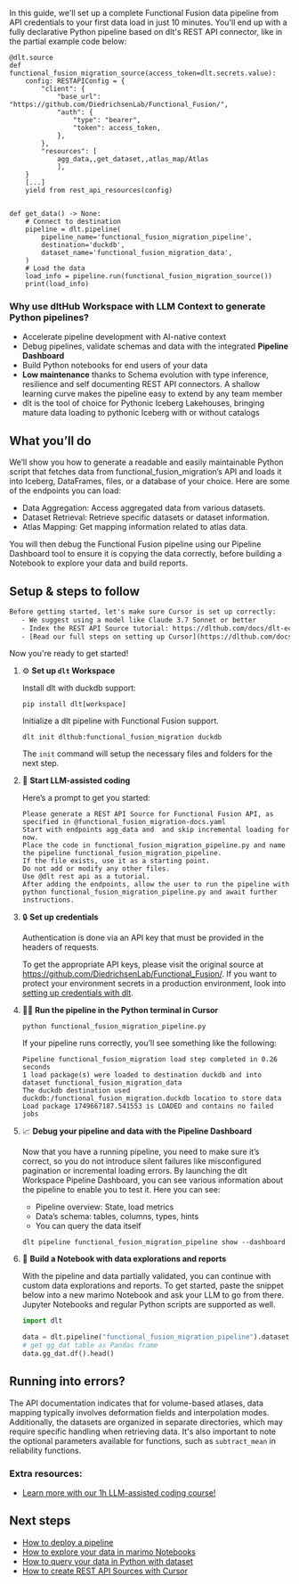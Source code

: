 In this guide, we'll set up a complete Functional Fusion data pipeline from API credentials to your first data load in just 10 minutes. You'll end up with a fully declarative Python pipeline based on dlt's REST API connector, like in the partial example code below:

```python-outcome
@dlt.source
def functional_fusion_migration_source(access_token=dlt.secrets.value):
    config: RESTAPIConfig = {
        "client": {
            "base_url": "https://github.com/DiedrichsenLab/Functional_Fusion/",
            "auth": {
                "type": "bearer",
                "token": access_token,
            },
        },
        "resources": [
            agg_data,,get_dataset,,atlas_map/Atlas
            ],
    }
    [...]
    yield from rest_api_resources(config)


def get_data() -> None:
    # Connect to destination
    pipeline = dlt.pipeline(
        pipeline_name='functional_fusion_migration_pipeline',
        destination='duckdb',
        dataset_name='functional_fusion_migration_data', 
    )
    # Load the data
    load_info = pipeline.run(functional_fusion_migration_source())
    print(load_info) 
```

### Why use dltHub Workspace with LLM Context to generate Python pipelines?

- Accelerate pipeline development with AI-native context
- Debug pipelines, validate schemas and data with the integrated **Pipeline Dashboard**
- Build Python notebooks for end users of your data
- **Low maintenance** thanks to Schema evolution with type inference, resilience and self documenting REST API connectors. A shallow learning curve makes the pipeline easy to extend by any team member
- dlt is the tool of choice for Pythonic Iceberg Lakehouses, bringing mature data loading to pythonic Iceberg with or without catalogs

## What you’ll do

We’ll show you how to generate a readable and easily maintainable Python script that fetches data from functional_fusion_migration’s API and loads it into Iceberg, DataFrames, files, or a database of your choice. Here are some of the endpoints you can load:

- Data Aggregation: Access aggregated data from various datasets.
- Dataset Retrieval: Retrieve specific datasets or dataset information.
- Atlas Mapping: Get mapping information related to atlas data.

You will then debug the Functional Fusion pipeline using our Pipeline Dashboard tool to ensure it is copying the data correctly, before building a Notebook to explore your data and build reports.

## Setup & steps to follow

```default
Before getting started, let's make sure Cursor is set up correctly:
   - We suggest using a model like Claude 3.7 Sonnet or better
   - Index the REST API Source tutorial: https://dlthub.com/docs/dlt-ecosystem/verified-sources/rest_api/ and add it to context as **@dlt rest api**
   - [Read our full steps on setting up Cursor](https://dlthub.com/docs/dlt-ecosystem/llm-tooling/cursor-restapi#23-configuring-cursor-with-documentation)
```

Now you're ready to get started!

1. ⚙️ **Set up `dlt` Workspace**
    
    Install dlt with duckdb support:
    ```shell
    pip install dlt[workspace]
    ```

    Initialize a dlt pipeline with Functional Fusion support.
    ```shell
    dlt init dlthub:functional_fusion_migration duckdb
    ```

    The `init` command will setup the necessary files and folders for the next step.
    
2. 🤠 **Start LLM-assisted coding**
    
    Here’s a prompt to get you started:
    
    ```prompt
    Please generate a REST API Source for Functional Fusion API, as specified in @functional_fusion_migration-docs.yaml 
    Start with endpoints agg_data and  and skip incremental loading for now. 
    Place the code in functional_fusion_migration_pipeline.py and name the pipeline functional_fusion_migration_pipeline. 
    If the file exists, use it as a starting point. 
    Do not add or modify any other files. 
    Use @dlt rest api as a tutorial. 
    After adding the endpoints, allow the user to run the pipeline with python functional_fusion_migration_pipeline.py and await further instructions.
    ```

    
3. 🔒 **Set up credentials** 
    
    Authentication is done via an API key that must be provided in the headers of requests.
    
    To get the appropriate API keys, please visit the original source at https://github.com/DiedrichsenLab/Functional_Fusion/.
    If you want to protect your environment secrets in a production environment, look into [setting up credentials with dlt](https://dlthub.com/docs/walkthroughs/add_credentials).
    
4. 🏃‍♀️ **Run the pipeline in the Python terminal in Cursor**
    
    ```shell
    python functional_fusion_migration_pipeline.py
    ```
    
    If your pipeline runs correctly, you’ll see something like the following:
    
    ```shell
    Pipeline functional_fusion_migration load step completed in 0.26 seconds
    1 load package(s) were loaded to destination duckdb and into dataset functional_fusion_migration_data
    The duckdb destination used duckdb:/functional_fusion_migration.duckdb location to store data
    Load package 1749667187.541553 is LOADED and contains no failed jobs
    ```
    
5. 📈 **Debug your pipeline and data with the Pipeline Dashboard**

    Now that you have a running pipeline, you need to make sure it’s correct, so you do not introduce silent failures like misconfigured pagination or incremental loading errors. By launching the dlt Workspace Pipeline Dashboard, you can see various information about the pipeline to enable you to test it. Here you can see:
    - Pipeline overview: State, load metrics
    - Data’s schema: tables, columns, types, hints
    - You can query the data itself
    
    ```shell
    dlt pipeline functional_fusion_migration_pipeline show --dashboard
    ```
    
6. 🐍 **Build a Notebook with data explorations and reports**

    With the pipeline and data partially validated, you can continue with custom data explorations and reports. To get started, paste the snippet below into a new marimo Notebook and ask your LLM to go from there. Jupyter Notebooks and regular Python scripts are supported as well.

    
    ```python
    import dlt

   data = dlt.pipeline("functional_fusion_migration_pipeline").dataset()
   # get gg_dat table as Pandas frame
   data.gg_dat.df().head()
    ```

## Running into errors?

The API documentation indicates that for volume-based atlases, data mapping typically involves deformation fields and interpolation modes. Additionally, the datasets are organized in separate directories, which may require specific handling when retrieving data. It's also important to note the optional parameters available for functions, such as `subtract_mean` in reliability functions.

### Extra resources:

- [Learn more with our 1h LLM-assisted coding course!](https://www.youtube.com/watch?v=GGid70rnJuM)

## Next steps

- [How to deploy a pipeline](https://dlthub.com/docs/walkthroughs/deploy-a-pipeline)
- [How to explore your data in marimo Notebooks](https://dlthub.com/docs/general-usage/dataset-access/marimo)
- [How to query your data in Python with dataset](https://dlthub.com/docs/general-usage/dataset-access/dataset)
- [How to create REST API Sources with Cursor](https://dlthub.com/docs/dlt-ecosystem/llm-tooling/cursor-restapi)